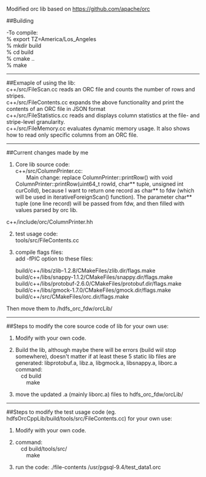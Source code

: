 Modified orc lib based on https://github.com/apache/orc

##Building

-To compile:  
% export TZ=America/Los_Angeles  
% mkdir build  
% cd build  
% cmake ..  
% make  

---
##Exmaple of using the lib:  
c++/src/FileScan.cc reads an ORC file and counts the number of rows and stripes.  
c++/src/FileContents.cc expands the above functionality and print the contents of an ORC file in JSON format  
c++/src/FileStatistics.cc reads and displays column statistics at the file- and stripe-level granularity.  
c++/src/FileMemory.cc evaluates dynamic memory usage. It also shows how to read only specific columns from an ORC file.    

---  
##Current changes made by me
1) Core lib source code:  
c++/src/ColumnPrinter.cc:  
&emsp;&emsp;Main change: replace ColumnPrinter::printRow() with void ColumnPrinter::printRow(uint64_t rowId, char** tuple, unsigned int curColId), because I want to return one record as char** to fdw (which will be used in iterativeForeignScan() function). The parameter char** tuple (one line record) will be passed from fdw, and then filled with values parsed by orc lib.  

c++/include/orc/ColumnPrinter.hh  

2) test usage code:  
tools/src/FileContents.cc  

3) compile flags files:  
add -fPIC option to these files:  

     build/c++/libs/zlib-1.2.8/CMakeFiles/zlib.dir/flags.make
     build/c++/libs/snappy-1.1.2/CMakeFiles/snappy.dir/flags.make
     build/c++/libs/protobuf-2.6.0/CMakeFiles/protobuf.dir/flags.make
     build/c++/libs/gmock-1.7.0/CMakeFiles/gmock.dir/flags.make
     build/c++/src/CMakeFiles/orc.dir/flags.make
     
Then move them to /hdfs_orc_fdw/orcLib/  

---
##Steps to modify the core source code of lib for your own use:  
1) Modify with your own code.  

2) Build the lib, although maybe there will be errors (build wiil stop somewhere), doesn't matter if at least these 5 static lib files are generated:   libprotobuf.a,  libz.a, libgmock.a, libsnappy.a, liborc.a  
command:  
&emsp;cd build  
&emsp;&emsp;make  
 
3) move the updated .a (mainly liborc.a) files to hdfs_orc_fdw/orcLib/  

---
##Steps to modify the test usage code (eg. hdfsOrcCppLib/build/tools/src/FileContents.cc) for your own use:  
1) Modify with your own code.  

2) command:  
&emsp;cd build/tools/src/  
&emsp;&emsp;make  

3) run the code: ./file-contents /usr/pgsql-9.4/test_data1.orc
